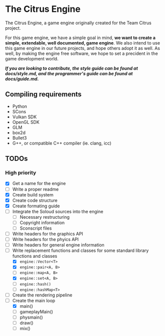 # The Citrus Engine

The Citrus Engine, a game engine originally created for the Team Citrus project.

For this game engine, we have a simple goal in mind, **we want to create a simple, extendable, well documented, game engine**.
We also intend to use this game engine in our future projects, and hope others adopt it as well.
As well, by making the engine free software, we hope to set a precident in the game development world.

***If you are looking to contribute, the style guide can be found at docs/style.md, and the programmer's guide can be found at docs/guide.md.***

## Compiling requirements

- Python
- SCons
- Vulkan SDK
- OpenGL SDK
- GLM
- box2d
- Bullet3
- G++, or compatible C++ compiler (ie. clang, icc)

## TODOs

### High priority

- [x] Get a name for the engine
- [ ] Write a proper readme
- [x] Create build system
- [x] Create code structure
- [x] Create formating guide
- [ ] Integrate the Soloud sources into the engine
  - [ ] Necessary restructuring
  - [ ] Copyright information
  - [ ] Sconscript files
- [ ] Write headers for the graphics API
- [ ] Write headers for the phyics API
- [ ] Write headers for general engine information
- [ ] Write replacement functions and classes for some standard library functions and classes
  - [x] `engine::Vector<T>`
  - [x] `engine::pair<A, B>`
  - [ ] `engine::map<A, B>`
  - [x] `engine::set<A, B>`
  - [ ] `engine::hash()`
  - [ ] `engine::hashMap<T>`
- [ ] Create the rendering pipeline
- [ ] Create the main loop
  - [x] main()
  - [ ] gameplayMain()
  - [ ] physmain()
  - [ ] draw()
  - [ ] mix()
